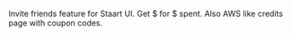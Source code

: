 Invite friends feature for Staart UI. Get $ for $ spent. Also AWS like credits page with coupon codes.
